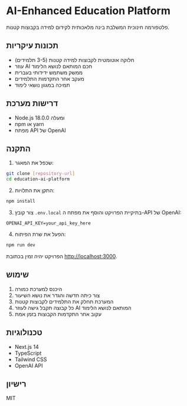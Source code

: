 # AI-Enhanced Education Platform

פלטפורמה חינוכית המשלבת בינה מלאכותית לקידום למידה בקבוצות קטנות.

## תכונות עיקריות

- חלוקה אוטומטית לקבוצות למידה קטנות (3-5 תלמידים)
- עוזר AI חכם המותאם לנושא הלימוד
- ממשק משתמש ידידותי בעברית
- מעקב אחר התקדמות התלמידים
- תמיכה במגוון נושאי לימוד

## דרישות מערכת

- Node.js 18.0.0 ומעלה
- npm או yarn
- מפתח API של OpenAI

## התקנה

1. שכפל את המאגר:
```bash
git clone [repository-url]
cd education-ai-platform
```

2. התקן את התלויות:
```bash
npm install
```

3. צור קובץ `.env.local` בתיקיית הפרויקט והוסף את מפתח ה-API של OpenAI:
```
OPENAI_API_KEY=your_api_key_here
```

4. הפעל את שרת הפיתוח:
```bash
npm run dev
```

הפרויקט יהיה זמין בכתובת [http://localhost:3000](http://localhost:3000).

## שימוש

1. היכנס למערכת כמורה
2. צור כיתה חדשה והגדר את נושא השיעור
3. המערכת תחלק את התלמידים לקבוצות קטנות
4. כל קבוצה תקבל גישה לעוזר AI המותאם לנושא הלימוד
5. עקוב אחר התקדמות הקבוצות בזמן אמת

## טכנולוגיות

- Next.js 14
- TypeScript
- Tailwind CSS
- OpenAI API

## רישיון

MIT
